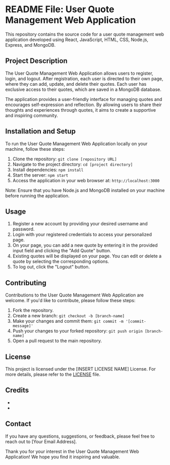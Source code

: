 # README File: User Quote Management Web Application

This repository contains the source code for a user quote management web application developed using React, JavaScript, HTML, CSS, Node.js, Express, and MongoDB.

## Project Description
The User Quote Management Web Application allows users to register, login, and logout. After registration, each user is directed to their own page, where they can add, update, and delete their quotes. Each user has exclusive access to their quotes, which are saved in a MongoDB database.

The application provides a user-friendly interface for managing quotes and encourages self-expression and reflection. By allowing users to share their thoughts and experiences through quotes, it aims to create a supportive and inspiring community.

## Installation and Setup
To run the User Quote Management Web Application locally on your machine, follow these steps:

1. Clone the repository: `git clone [repository URL]`
2. Navigate to the project directory: `cd [project directory]`
3. Install dependencies: `npm install`
4. Start the server: `npm start`
5. Access the application in your web browser at: `http://localhost:3000`

Note: Ensure that you have Node.js and MongoDB installed on your machine before running the application.

## Usage
1. Register a new account by providing your desired username and password.
2. Login with your registered credentials to access your personalized page.
3. On your page, you can add a new quote by entering it in the provided input field and clicking the "Add Quote" button.
4. Existing quotes will be displayed on your page. You can edit or delete a quote by selecting the corresponding options.
5. To log out, click the "Logout" button.

## Contributing
Contributions to the User Quote Management Web Application are welcome. If you'd like to contribute, please follow these steps:

1. Fork the repository.
2. Create a new branch: `git checkout -b [branch-name]`
3. Make your changes and commit them: `git commit -m '[commit-message]'`
4. Push your changes to your forked repository: `git push origin [branch-name]`
5. Open a pull request to the main repository.

## License
This project is licensed under the [INSERT LICENSE NAME] License. For more details, please refer to the [LICENSE](LICENSE) file.

## Credits
- [Your Name]: Developer
- [Contributor Name]: Contributor

## Contact
If you have any questions, suggestions, or feedback, please feel free to reach out to [Your Email Address].

Thank you for your interest in the User Quote Management Web Application! We hope you find it inspiring and valuable.

